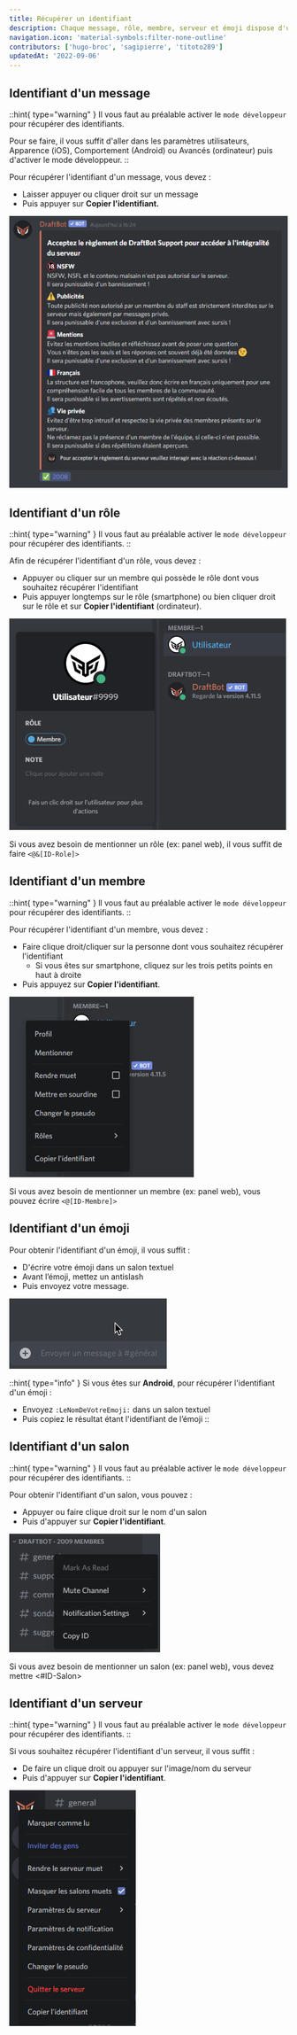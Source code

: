 ```yaml
---
title: Récupérer un identifiant
description: Chaque message, rôle, membre, serveur et émoji dispose d'un identifiant qui leur est unique. Il peut être utile pour la configuration de certains modules.
navigation.icon: 'material-symbols:filter-none-outline'
contributors: ['hugo-broc', 'sagipierre', 'titoto289']
updatedAt: '2022-09-06'
---
```


## Identifiant d'un message

::hint{ type="warning" }
  Il vous faut au préalable activer le `mode développeur` pour récupérer des identifiants.

  Pour se faire, il vous suffit d'aller dans les paramètres utilisateurs, Apparence (iOS), Comportement (Android) ou Avancés (ordinateur) puis d'activer le mode développeur.
::

Pour récupérer l'identifiant d'un message, vous devez :&#x20;

- Laisser appuyer ou cliquer droit sur un message
- Puis appuyer sur **Copier l'identifiant.**

![Exemple de récupération sur ordinateur de l'identifiant d'un message](../assets/autres/message_id.gif)

## Identifiant d'un rôle

::hint{ type="warning" }
  Il vous faut au préalable activer le `mode développeur` pour récupérer des identifiants.
::

Afin de récupérer l'identifiant d'un rôle, vous devez :

- Appuyer ou cliquer sur un membre qui possède le rôle dont vous souhaitez récupérer l'identifiant
- Puis appuyer longtemps sur le rôle (smartphone) ou bien cliquer droit sur le rôle et sur **Copier l'identifiant** (ordinateur).

![Exemple de récupération sur ordinateur de l'identifiant d'un rôle](../assets/autres/role_id.gif)

Si vous avez besoin de mentionner un rôle (ex: panel web), il vous suffit de faire `<@&[ID-Role]>`

## Identifiant d'un membre

::hint{ type="warning" }
  ll vous faut au préalable activer le `mode développeur` pour récupérer des identifiants.
::

Pour récupérer l'identifiant d'un membre, vous devez :

- Faire clique droit/cliquer sur la personne dont vous souhaitez récupérer l'identifiant
    - Si vous êtes sur smartphone, cliquez sur les trois petits points en haut à droite
- Puis appuyez sur **Copier l'identifiant**.

![Exemple de récupération sur ordinateur de l'identifiant d'un membre](../assets/autres/member_id.gif)

Si vous avez besoin de mentionner un membre (ex: panel web), vous pouvez écrire `<@[ID-Membre]>`

## Identifiant d'un émoji

Pour obtenir l'identifiant d'un émoji, il vous suffit :&#x20;

- D'écrire votre émoji dans un salon textuel
- Avant l’émoji, mettez un antislash
- Puis envoyez votre message.

![Exemple de récupération sur ordinateur de l'identifiant d'un émoji](../assets/autres/emoji_id.gif)

::hint{ type="info" }
  Si vous êtes sur **Android**, pour récupérer l'identifiant d'un émoji :&#x20;

  - Envoyez `:LeNomDeVotreEmoji:` dans un salon textuel
  - Puis copiez le résultat étant l'identifiant de l’émoji
::

## Identifiant d'un salon

::hint{ type="warning" }
  ll vous faut au préalable activer le `mode développeur` pour récupérer des identifiants.
::

Pour obtenir l'identifiant d'un salon, vous pouvez :&#x20;

- Appuyer ou faire clique droit sur le nom d'un salon
- Puis d'appuyer sur **Copier l'identifiant**.

![Exemple de récupération sur ordinateur de l'identifiant d'un salon](../assets/autres/channel_id.gif)

Si vous avez besoin de mentionner un salon (ex: panel web), vous devez mettre <#ID-Salon>

## Identifiant d'un serveur

::hint{ type="warning" }
  ll vous faut au préalable activer le `mode développeur` pour récupérer des identifiants.
::

Si vous souhaitez récupérer l'identifiant d'un serveur, il vous suffit :

- De faire un clique droit ou appuyer sur l'image/nom du serveur
- Puis d'appuyer sur **Copier l'identifiant**.

![Exemple de récupération sur ordinateur de l'identifiant d'un serveur](../assets/autres/guild_id.gif)


